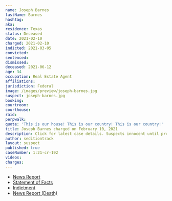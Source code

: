 ```yaml
---
name: Joseph Barnes
lastName: Barnes
hashtag:
aka:
residence: Texas
status: Deceased
date: 2021-02-10
charged: 2021-02-10
indicted: 2021-03-05
convicted:
sentenced:
dismissed:
deceased: 2021-06-12
age: 34
occupation: Real Estate Agent
affiliations:
jurisdiction: Federal
image: /images/preview/joseph-barnes.jpg
suspect: joseph-barnes.jpg
booking:
courtroom:
courthouse:
raid:
perpwalk:
quote: 'This is our house! This is our country! This is our country!'
title: Joseph Barnes charged on February 10, 2021
description: Click for latest case details. Suspects innocent until proven guilty.
author: seditiontrack
layout: suspect
published: true
caseNumber: 1:21-cr-192
videos:
charges:
---
```

- [News Report](https://www.kxan.com/news/local/austin/fbi-arrests-austin-real-estate-agent-accused-of-participating-in-u-s-capitol-riots/)
- [Statement of Facts](https://www.justice.gov/usao-dc/case-multi-defendant/file/1378426/download)
- [Indictment](https://www.justice.gov/usao-dc/case-multi-defendant/file/1378436/download)
- [News Report (Death)](https://www.statesman.com/story/news/2021/07/06/austin-man-tied-capitol-riot-killed-west-austin-wreck-last-month/7879207002/)
